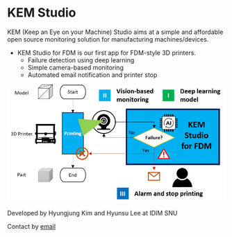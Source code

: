 # KEM Studio

KEM (Keep an Eye on your Machine) Studio aims at a simple and affordable open source monitoring solution for manufacturing machines/devices.

* KEM Studio for FDM is our first app for FDM-style 3D printers.
  * Failure detection using deep learning
  * Simple camera-based monitoring
  * Automated email notification and printer stop

![KEM Studio for FDM - Overview](/docs/kem_studio_for_fdm_overview.png)

Developed by Hyungjung Kim and Hyunsu Lee at IDIM SNU

Contact by [email](mailto:hjkim81@snu.ac.kr)
